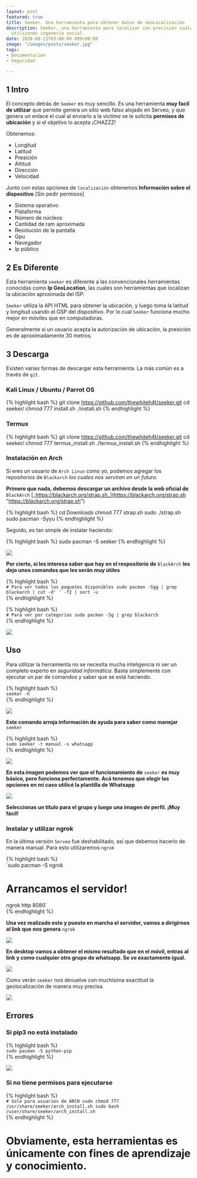 ```yaml
---
layout: post
featured: true
title: Seeker. Una herramienta para obtener datos de GeoLocalización
description: Seeker, una herramienta para localizar con precisión cualquier móvil
  utilizando ingenería social.
date: 2020-08-21T03:00:00.000+00:00
image: "/images/posts/seeker.jpg"
tags:
- Documentacion
- Seguridad

---
```

## 1 Intro

El concepto detrás de `Seeker` es muy sencillo. Es una herramienta **muy facil de utilizar** que permite genera un sitio web falso alojado en Serveo, y que genera un enlace el cual al enviarlo a la _victima_ se le solicita **permisos de ubicación** y si el objetivo lo acepta ¡CHAZZZ!

Obtenemos:

* Longitud
* Latitud
* Presición
* Altitud
* Dirección
* Velocidad

Junto con estas opciones de `localización` obtenemos **Información sobre el dispositivo** \[Sin pedir permisos\]

* Sistema operativo
* Plataforma
* Número de núcleos
* Cantidad de ram aproximada
* Resolución de la pantalla
* Gpu
* Navegador
* Ip público

## 2 Es Diferente

Esta herramienta `seeker` es diferente a las convencionales herramientas conocidas como **Ip GeoLocation**, las cuales son herramientas que localizan la ubicación aproximada del ISP.

`Seeker` utiliza la API HTML para obtener la ubicación, y luego toma la latitud y longitud usando el GSP del dispositivo. Por lo cual `Seeker` funciona mucho mejor en móviles que en computadoras.

Generalmente si un usuario acepta la autorización de ubicación, la presición es de aproximadamente 30 metros.

## 3 Descarga

Existen varias formas de descargar esta herramienta. La más común es a través de `git`.

### Kali Linux / Ubuntu / Parrot OS

{% highlight bash %}
git clone https://github.com/thewhiteh4t/seeker.git cd seeker/ chmod 777 install.sh ./install.sh
{% endhighlight %}

### Termux

{% highlight bash %}
git clone https://github.com/thewhiteh4t/seeker.git cd seeker/ chmod 777 termux_install.sh ./termux_install.sh
{% endhighlight %}

### Instalación en Arch

Si eres un usuario de `Arch Linux` como yo, podemos agregar los repositorios de `Blackarch` _los cuales nos serviran en un futuro_.

**Primero que nada, debemos descargar un archivo desde la web oficial de** `BlackArch` [_https://blackarch.org/strap.sh_](https://blackarch.org/strap.sh "https://blackarch.org/strap.sh")

{% highlight bash %}
cd Downloads chmod 777 strap.sh sudo ./strap.sh sudo pacman -Syyu
{% endhighlight %}

Seguido, es tan simple de instalar haciendo:

{% highlight bash %}
sudo pacman -S seeker
{% endhighlight %}

![](/images/posts/pacman-seeker.png)

**Por cierto, si les interesa saber que hay en el respositorio de** `BlackArch` **les dejo unos comandos que les serán muy útiles**

{% highlight bash %}  
`# Para ver todos los paquetes disponibles
sudo pacman -Sgg | grep blackarch | cut -d' ' -f2 | sort -u`  
{% endhighlight %}

{% highlight bash %}  
`# Para ver por categorías
sudo pacman -Sg | grep blackarch`  
{% endhighlight %}

![](/images/posts/blackarch.png)

## Uso

Para utilizar la herramienta no se necesita mucha inteligencia ni ser un completo experto en _seguridad informática_. Basta simplemente con ejecutar un par de comandos y saber que se está haciendo.

{% highlight bash %}  
`seeker -h`  
{% endhighlight %}

![](/images/posts/seeker-h.png)

**Este comando arroja información de ayuda para saber como manejar** `seeker`

{% highlight bash %}  
`sudo seeker -t manual -s whatsapp`  
{% endhighlight %}

![](/images/posts/seeker-template.png)

**En esta imagen podemos ver que el funcionamiento de** `seeker` **es muy básico, pero funciona perfectamente. Acá tenemos que elegir las opciones en mi caso utilicé la plantilla de Whatsapp**

![](/images/posts/seeker-template2.png)

**Seleccionas un título para el grupo y luego una imagen de perfil. ¡Muy fácil!**

### Instalar y utilizar ngrok

En la última versión `Serveo` fue deshabilitado, así que debemos hacerlo de manera manual. Para esto utilizaremos `ngrok`

{% highlight bash %}  
`sudo pacman -S ngrok
# Arrancamos el servidor!
ngrok http 8080`  
{% endhighlight %}

**Una vez realizado esto y puesto en marcha el servidor, vamos a dirigirnos al link que nos genera** `ngrok`

![](/images/posts/ngrok.png)

**En desktop vamos a obtener el mismo resultado que en el móvil, entras al link y como cualquier otro grupo de whatsapp. Se ve exactamente igual.**

![](/images/posts/desktop.png)

Como verán `seeker` nos devuelve con muchísima exactitud la geolocalización de manera muy precisa.

![](/images/posts/location.png)

## Errores

### Si pip3 no está instalado

{% highlight bash %}  
`sudo pacman -S python-pip`  
{% endhighlight %}

![](/images/posts/pipnotinstalled.png)

### Si no tiene permisos para ejecutarse

{% highlight bash %}  
`# Solo para usuarios de ARCH
sudo chmod 777 /usr/share/seeker/arch_install.sh
sudo bash /user/share/seeker/arch_install.sh`  
{% endhighlight %}

# Obviamente, esta herramientas es únicamente con fines de aprendizaje y conocimiento.